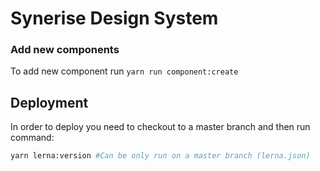 # Synerise Design System

### Add new components

To add new component run `yarn run component:create`

## Deployment

In order to deploy you need to checkout to a master branch and then run command:

```bash
yarn lerna:version #Can be only run on a master branch (lerna.json)
```
